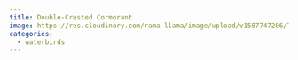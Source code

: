 ```yaml
---
title: Double-Crested Cormorant
image: https://res.cloudinary.com/rama-llama/image/upload/v1587747206/The_Lake_tvywkk.jpg
categories:
  - waterbirds
---
```

